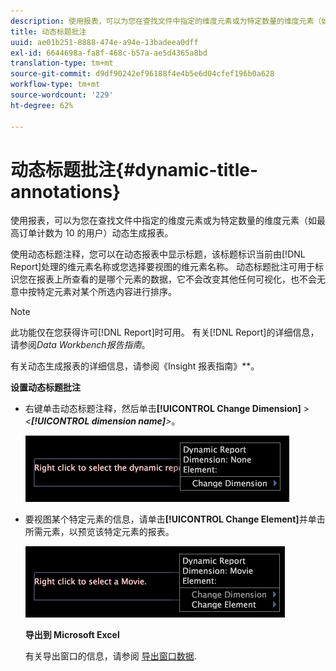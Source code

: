 ```yaml
---
description: 使用报表，可以为您在查找文件中指定的维度元素或为特定数量的维度元素（如最高订单计数为 10 的用户）动态生成报表。
title: 动态标题批注
uuid: ae01b251-8888-474e-a94e-13badeea0dff
exl-id: 6644698a-fa8f-468c-b57a-ae5d4365a8bd
translation-type: tm+mt
source-git-commit: d9df90242ef96188f4e4b5e6d04cfef196b0a628
workflow-type: tm+mt
source-wordcount: '229'
ht-degree: 62%

---
```


# 动态标题批注{#dynamic-title-annotations}

使用报表，可以为您在查找文件中指定的维度元素或为特定数量的维度元素（如最高订单计数为 10 的用户）动态生成报表。

使用动态标题注释，您可以在动态报表中显示标题，该标题标识当前由[!DNL Report]处理的维元素名称或您选择要视图的维元素名称。 动态标题批注可用于标识您在报表上所查看的是哪个元素的数据，它不会改变其他任何可视化，也不会无意中按特定元素对某个所选内容进行排序。

>[!NOTE]
>
>此功能仅在您获得许可[!DNL Report]时可用。 有关[!DNL Report]的详细信息，请参阅&#x200B;*Data Workbench报告指南*。

有关动态生成报表的详细信息，请参阅《Insight 报表指南》**。

**设置动态标题批注**

* 右键单击动态标题注释，然后单击&#x200B;**[!UICONTROL Change Dimension]** > *&lt;**[!UICONTROL dimension name]**>*。

   ![](assets/mnu_DynamicTitle.png)

* 要视图某个特定元素的信息，请单击&#x200B;**[!UICONTROL Change Element]**&#x200B;并单击所需元素，以预览该特定元素的报表。

   ![](assets/mnu_DynamicTitle_Element.png)

   **导出到 Microsoft Excel**

   有关导出窗口的信息，请参阅 [导出窗口数据](../../../../home/c-get-started/c-wk-win-wksp/c-exp-win-data.md#concept-8df61d64ed434cc5a499023c44197349).
